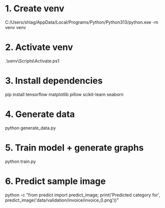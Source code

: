 # 1. Create venv
C:/Users/shlag/AppData/Local/Programs/Python/Python313/python.exe -m venv venv

# 2. Activate venv
.\venv\Scripts\Activate.ps1

# 3. Install dependencies
pip install tensorflow matplotlib pillow scikit-learn seaborn

# 4. Generate data
python generate_data.py

# 5. Train model + generate graphs
python train.py

# 6. Predict sample image
python -c "from predict import predict_image; print('Predicted category for', predict_image('data/validation/invoice/invoice_0.png'))"